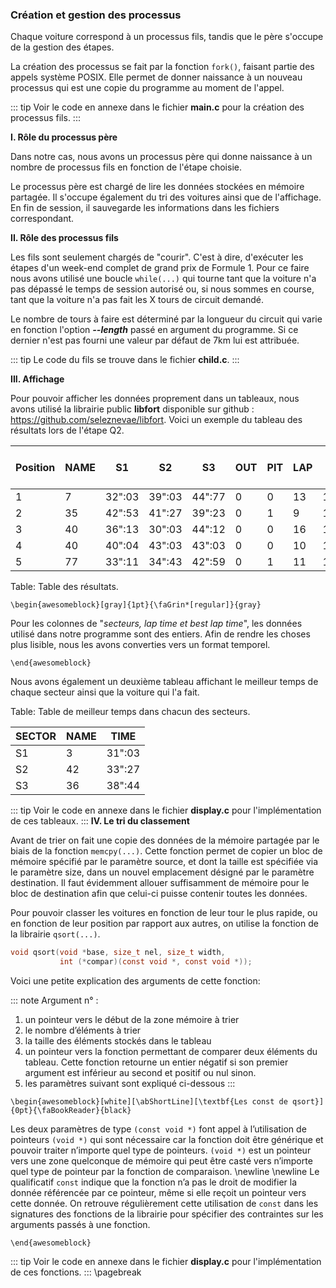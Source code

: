 ### Création et gestion des processus

Chaque voiture correspond à un processus fils, tandis que le père s'occupe de la gestion des étapes.

La création des processus se fait par la fonction `fork()`, faisant partie des appels système POSIX. Elle permet de donner 
naissance à un nouveau processus qui est une copie du programme au moment de l'appel.

::: tip
Voir le code en annexe dans le fichier **main.c** pour la création des processus fils. 
::: 

**I. Rôle du processus père**

Dans notre cas, nous avons un processus père qui donne naissance à un nombre de processus fils en fonction de l'étape choisie.

Le processus père est chargé de lire les données stockées en mémoire partagée.
Il s'occupe également du tri des voitures ainsi que de l'affichage.
En fin de session, il sauvegarde les informations dans les fichiers correspondant.  

**II. Rôle des processus fils**

Les fils sont seulement chargés de "courir". C'est à dire, d'exécuter les étapes d'un week-end complet de
grand prix de Formule 1. Pour ce faire nous avons utilisé une boucle `while(...)` qui tourne tant que la voiture n'a pas 
dépassé le temps de session autorisé ou, si nous sommes en course, tant que la voiture n'a pas fait les X tours de circuit demandé. 

Le nombre de tours à faire est déterminé par la longueur du circuit qui varie en fonction l'option **_--length_** passé 
en argument du programme. Si ce dernier n'est pas fourni une valeur par défaut de 7km lui est attribuée. 

::: tip
Le code du fils se trouve dans le fichier **child.c**. 
::: 

**III. Affichage**

Pour pouvoir afficher les données proprement dans un tableaux, nous avons utilisé la librairie public **libfort** disponible sur 
github : <https://github.com/seleznevae/libfort>. Voici un exemple du tableau des résultats lors de l'étape Q2. 

| Position | NAME |   S1   |   S2   |   S3   | OUT | PIT | LAP | LAP TIME  | BEST LAP TIME |
|----------|------|--------|--------|--------|-----|-----|-----|-----------|---------------|
| 1        |  7   | 32":03 | 39":03 | 44":77 |  0  |  0  |  13 | 1':02":19 |   1':19":42   |
| 2        |  35  | 42":53 | 41":27 | 39":23 |  0  |  1  |  9  | 1':11":71 |   1':22":31   |
| 3        |  40  | 36":13 | 30":03 | 44":12 |  0  |  0  |  16 | 1':03":36 |   1':44":28   |
| 4        |  40  | 40":04 | 43":03 | 43":03 |  0  |  0  |  10 | 1':40":11 |   1':51":47   |
| 5        |  77  | 33":11 | 34":43 | 42":59 |  0  |  1  |  11 | 1':17":23 |   2':12":73   |

Table:  Table des résultats.

```{=latex}
\begin{awesomeblock}[gray]{1pt}{\faGrin*[regular]}{gray}   
```

Pour les colonnes de "_secteurs, lap time et best lap time_", les données utilisé dans notre programme sont des entiers.
Afin de rendre les choses plus lisible, nous les avons converties vers un format temporel. 
 
```{=latex}
\end{awesomeblock}
```

Nous avons également un deuxième tableau affichant le meilleur temps de chaque secteur ainsi que la voiture qui l'a fait. 

Table:  Table de meilleur temps dans chacun des secteurs.

| SECTOR | NAME |  TIME  |   
|--------|------|--------|
|   S1   |  3   | 31":03 | 
|   S2   |  42  | 33":27 | 
|   S3   |  36  | 38":44 | 

::: tip
Voir le code en annexe dans le fichier **display.c** pour l'implémentation de ces tableaux. 
:::
**IV. Le tri du classement**

Avant de trier on fait une copie des données de la mémoire partagée par le biais de la fonction `memcpy(...)`. Cette fonction 
permet de copier un bloc de mémoire spécifié par le paramètre source, et dont la taille est spécifiée via le paramètre size, 
dans un nouvel emplacement désigné par le paramètre destination. Il faut évidemment allouer suffisamment de mémoire pour le bloc 
de destination afin que celui-ci puisse contenir toutes les données.

Pour pouvoir classer les voitures en fonction de leur tour le plus rapide, ou en fonction de leur position par rapport aux autres,
on utilise la fonction de la librairie `qsort(...)`. 

```{.c caption="man of qsort"}
void qsort(void *base, size_t nel, size_t width,
           int (*compar)(const void *, const void *));
```

Voici une petite explication des arguments de cette fonction:

::: note
Argument n° :

1. un pointeur vers le début de la zone mémoire à trier
2. le nombre d’éléments à trier
3. la taille des éléments stockés dans le tableau
4. un pointeur vers la fonction permettant de comparer deux éléments du tableau. Cette fonction retourne un entier négatif si 
    son premier argument est inférieur au second et positif ou nul sinon. 
5. les paramètres suivant sont expliqué ci-dessous
::: 

```{=latex}
\begin{awesomeblock}[white][\abShortLine][\textbf{Les const de qsort}]{0pt}{\faBookReader}{black}
```
Les deux paramètres de type `(const void *)` font appel à l’utilisation de pointeurs `(void *)` qui sont nécessaire car 
la fonction doit être générique et pouvoir traiter n’importe quel type de pointeurs. `(void *)` est un pointeur vers 
une zone quelconque de mémoire qui peut être casté vers n’importe quel type de pointeur par la fonction de comparaison. 
\newline \newline 
Le qualificatif `const` indique que la fonction n’a pas le droit de modifier la donnée référencée par ce pointeur, 
même si elle reçoit un pointeur vers cette donnée. On retrouve régulièrement cette utilisation de `const` dans 
les signatures des fonctions de la librairie pour spécifier des contraintes sur les arguments passés à une fonction.

```{=latex}
\end{awesomeblock}
```

::: tip
Voir le code en annexe dans le fichier **display.c** pour l'implémentation de ces fonctions. 
:::
\pagebreak 
